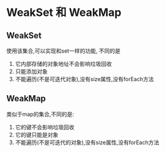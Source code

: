 # WeakSet 和 WeakMap

## WeakSet

使用该集合,可以实现和set一样的功能, 不同的是

1. 它内部存储的对象地址不会影响垃圾回收
2. 只能添加对象
3. 不能遍历(不是可迭代对象),没有size属性,没有forEach方法

## WeakMap

类似于map的集合,不同的是:

1. 它的键不会影响垃圾回收
2. 它的键只能是对象
3. 不能遍历(不是可迭代的对象),没有size属性,没有forEach方法

